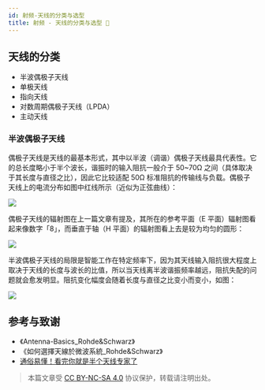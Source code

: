 ```yaml
---
id: 射频-天线的分类与选型
title: 射频 - 天线的分类与选型 🚧
---
```


## 天线的分类

- 半波偶极子天线
- 单极天线
- 指向天线
- 对数周期偶极子天线（LPDA）
- 主动天线

### 半波偶极子天线

偶极子天线是天线的最基本形式，其中以半波（调谐）偶极子天线最具代表性。它的总长度略小于半个波长，谐振时的输入阻抗一般介于 50~70Ω 之间（具体取决于其长度与直径之比），因此它比较适配 50Ω 标准阻抗的传输线与负载。偶极子天线上的电流分布如图中红线所示（近似为正弦曲线）：

![](https://wiki-media-1253965369.cos.ap-guangzhou.myqcloud.com/img/20220620095017.png)

偶极子天线的辐射图在上一篇文章有提及，其所在的参考平面（E 平面）辐射图看起来像数字「8」，而垂直于轴（H 平面）的辐射图看上去是较为均匀的圆形：

![](https://wiki-media-1253965369.cos.ap-guangzhou.myqcloud.com/img/20220615110744.png)

半波偶极子天线的局限是智能工作在特定频率下，因为其天线输入阻抗很大程度上取决于天线的长度与波长的比值，所以当天线离半波谐振频率越远，阻抗失配的问题就会愈发明显。阻抗变化幅度会随着长度与直径之比变小而变小，如图：

![](https://wiki-media-1253965369.cos.ap-guangzhou.myqcloud.com/img/20220620142357.png)

## 参考与致谢

- 《Antenna-Basics_Rohde&Schwarz》
- 《如何選擇天線於微波系統\_Rohde&Schwarz》
- [通俗易懂！看完你就是半个天线专家了](https://zhuanlan.zhihu.com/p/51098683)

> 本篇文章受 [CC BY-NC-SA 4.0](https://creativecommons.org/licenses/by/4.0/deed.zh) 协议保护，转载请注明出处。

